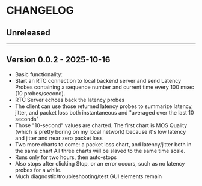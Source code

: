 # CHANGELOG

## Unreleased

---

## Version 0.0.2 - 2025-10-16

- Basic functionality:
- Start an RTC connection to local backend server
  and send Latency Probes
  containing a sequence number and current time
  every 100 msec (10 probes/second).
- RTC Server echoes back the latency probes
- The client can use those returned latency probes
  to summarize latency, jitter, and packet loss both
  instantaneous and "averaged over the last 10 seconds"
- Those "10-second" values are charted.
  The first chart is MOS Quality
  (which is pretty boring on my local network) because
  it's low latency and jitter and near zero packet loss
- Two more charts to come: a packet loss chart,
  and latency/jitter both in the same chart
  All three charts will be slaved to the same time scale.
- Runs only for two hours, then auto-stops
- Also stops after clicking Stop, or an error occurs,
  such as no latency probes for a while.
- Much diagnostic/troubleshooting/test GUI elements remain

